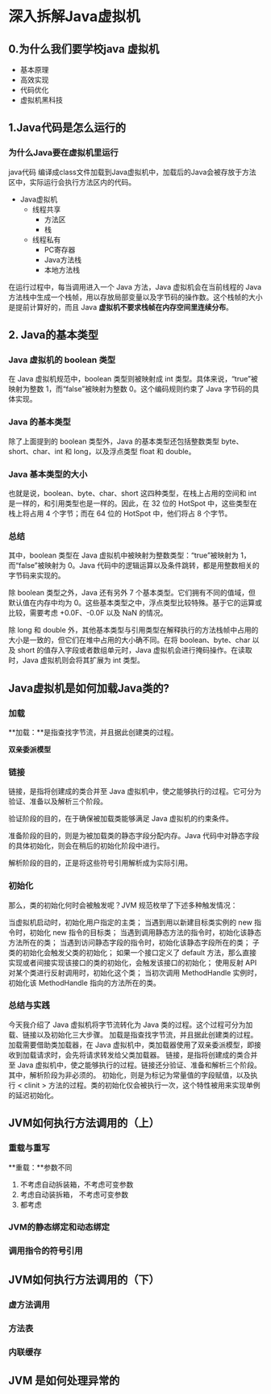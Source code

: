 # 深入拆解Java虚拟机

## 0.为什么我们要学校java 虚拟机

*   基本原理
*   高效实现
*   代码优化
*   虚拟机黑科技

## 1.Java代码是怎么运行的

### 为什么Java要在虚拟机里运行

java代码 编译成class文件加载到Java虚拟机中，加载后的Java会被存放于方法区中，实际运行会执行方法区内的代码。

* Java虚拟机
  * 线程共享
    * 方法区
    * 栈
  * 线程私有
    * PC寄存器
    * Java方法栈
    * 本地方法栈

在运行过程中，每当调用进入一个 Java 方法，Java 虚拟机会在当前线程的 Java 方法栈中生成一个栈帧，用以存放局部变量以及字节码的操作数。这个栈帧的大小是提前计算好的，而且 Java **虚拟机不要求栈帧在内存空间里连续分布**。

## 2. Java的基本类型

### Java 虚拟机的 boolean 类型

在 Java 虚拟机规范中，boolean 类型则被映射成 int 类型。具体来说，“true”被映射为整数 1，而“false”被映射为整数 0。这个编码规则约束了 Java 字节码的具体实现。

### Java 的基本类型

除了上面提到的 boolean 类型外，Java 的基本类型还包括整数类型 byte、short、char、int 和 long，以及浮点类型 float 和 double。
   
### Java 基本类型的大小

也就是说，boolean、byte、char、short 这四种类型，在栈上占用的空间和 int 是一样的，和引用类型也是一样的。因此，在 32 位的 HotSpot 中，这些类型在栈上将占用 4 个字节；而在 64 位的 HotSpot 中，他们将占 8 个字节。

### 总结

其中，boolean 类型在 Java 虚拟机中被映射为整数类型：“true”被映射为 1，而“false”被映射为 0。Java 代码中的逻辑运算以及条件跳转，都是用整数相关的字节码来实现的。

除 boolean 类型之外，Java 还有另外 7 个基本类型。它们拥有不同的值域，但默认值在内存中均为 0。这些基本类型之中，浮点类型比较特殊。基于它的运算或比较，需要考虑 +0.0F、-0.0F 以及 NaN 的情况。

除 long 和 double 外，其他基本类型与引用类型在解释执行的方法栈帧中占用的大小是一致的，但它们在堆中占用的大小确不同。在将 boolean、byte、char 以及 short 的值存入字段或者数组单元时，Java 虚拟机会进行掩码操作。在读取时，Java 虚拟机则会将其扩展为 int 类型。


## Java虚拟机是如何加载Java类的?

### 加载

**加载：**是指查找字节流，并且据此创建类的过程。

**双亲委派模型**

### 链接

链接，是指将创建成的类合并至 Java 虚拟机中，使之能够执行的过程。它可分为验证、准备以及解析三个阶段。

验证阶段的目的，在于确保被加载类能够满足 Java 虚拟机的约束条件。

准备阶段的目的，则是为被加载类的静态字段分配内存。Java 代码中对静态字段的具体初始化，则会在稍后的初始化阶段中进行。

解析阶段的目的，正是将这些符号引用解析成为实际引用。

### 初始化

那么，类的初始化何时会被触发呢？JVM 规范枚举了下述多种触发情况：

当虚拟机启动时，初始化用户指定的主类；
当遇到用以新建目标类实例的 new 指令时，初始化 new 指令的目标类；
当遇到调用静态方法的指令时，初始化该静态方法所在的类；
当遇到访问静态字段的指令时，初始化该静态字段所在的类；
子类的初始化会触发父类的初始化；
如果一个接口定义了 default 方法，那么直接实现或者间接实现该接口的类的初始化，会触发该接口的初始化；
使用反射 API 对某个类进行反射调用时，初始化这个类；
当初次调用 MethodHandle 实例时，初始化该 MethodHandle 指向的方法所在的类。

### 总结与实践

今天我介绍了 Java 虚拟机将字节流转化为 Java 类的过程。这个过程可分为加载、链接以及初始化三大步骤。
加载是指查找字节流，并且据此创建类的过程。加载需要借助类加载器，在 Java 虚拟机中，类加载器使用了双亲委派模型，即接收到加载请求时，会先将请求转发给父类加载器。
链接，是指将创建成的类合并至 Java 虚拟机中，使之能够执行的过程。链接还分验证、准备和解析三个阶段。其中，解析阶段为非必须的。
初始化，则是为标记为常量值的字段赋值，以及执行 < clinit > 方法的过程。类的初始化仅会被执行一次，这个特性被用来实现单例的延迟初始化。

## JVM如何执行方法调用的（上）

### 重载与重写

**重载：**参数不同
1. 不考虑自动拆装箱，不考虑可变参数
2. 考虑自动装拆箱， 不考虑可变参数
3. 都考虑
   
### JVM的静态绑定和动态绑定
  
### 调用指令的符号引用

## JVM如何执行方法调用的（下）

### 虚方法调用

### 方法表

### 内联缓存

## JVM 是如何处理异常的

